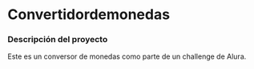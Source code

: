 # Convertidordemonedas

### Descripción del proyecto

Este es un conversor de monedas como parte de un challenge de Alura.
